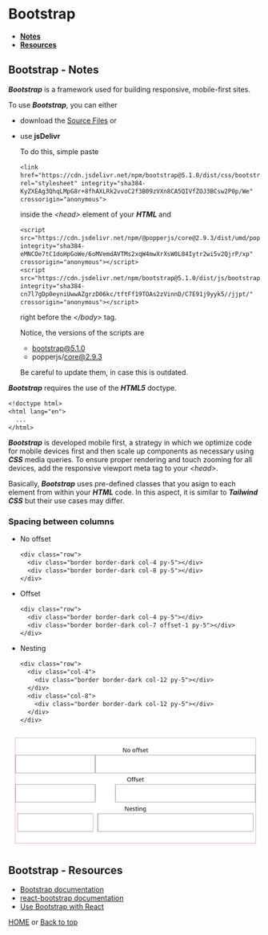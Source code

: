 # Bootstrap

- [**Notes**](#bootstrap---notes)
- [**Resources**](#bootstrap---resources)

## Bootstrap - Notes

***Bootstrap*** is a framework used for building responsive, mobile-first sites.

To use ***Bootstrap***, you can either

- download the [Source Files](https://getbootstrap.com/docs/5.1/getting-started/download/) or
- use **jsDelivr**

  To do this, simple paste

      <link href="https://cdn.jsdelivr.net/npm/bootstrap@5.1.0/dist/css/bootstrap.min.css" rel="stylesheet" integrity="sha384-KyZXEAg3QhqLMpG8r+8fhAXLRk2vvoC2f3B09zVXn8CA5QIVfZOJ3BCsw2P0p/We" crossorigin="anonymous">
  inside the *\<head>* element of your ***HTML*** and

      <script src="https://cdn.jsdelivr.net/npm/@popperjs/core@2.9.3/dist/umd/popper.min.js" integrity="sha384-eMNCOe7tC1doHpGoWe/6oMVemdAVTMs2xqW4mwXrXsW0L84Iytr2wi5v2QjrP/xp" crossorigin="anonymous"></script>
      <script src="https://cdn.jsdelivr.net/npm/bootstrap@5.1.0/dist/js/bootstrap.min.js" integrity="sha384-cn7l7gDp0eyniUwwAZgrzD06kc/tftFf19TOAs2zVinnD/C7E91j9yyk5//jjpt/" crossorigin="anonymous"></script>
  right before the *\</body>* tag.

  Notice, the versions of the scripts are
  - bootstrap@5.1.0
  - popperjs/core@2.9.3

  Be careful to update them, in case this is outdated.

***Bootstrap*** requires the use of the ***HTML5*** doctype.

    <!doctype html>
    <html lang="en">
      ...
    </html>
***Bootstrap*** is developed mobile first, a strategy in which we optimize code for mobile devices first and then scale up components as necessary using ***CSS*** media queries. To ensure proper rendering and touch zooming for all devices, add the responsive viewport meta tag to your *\<head>*.

Basically, ***Bootstrap*** uses pre-defined classes that you asign to each element from within your ***HTML*** code. In this aspect, it is similar to ***Tailwind CSS*** but their use cases may differ.

### Spacing between columns

- No offset

      <div class="row">
        <div class="border border-dark col-4 py-5"></div>
        <div class="border border-dark col-8 py-5"></div>
      </div>
- Offset

      <div class="row">
        <div class="border border-dark col-4 py-5"></div>
        <div class="border border-dark col-7 offset-1 py-5"></div>
      </div>
- Nesting

      <div class="row">
        <div class="col-4">
          <div class="border border-dark col-12 py-5"></div>
        </div>
        <div class="col-8">
          <div class="border border-dark col-12 py-5"></div>
        </div>
      </div>

![Bootstrap column spacing](../../../../Images/Bootstrap-Column-Spacing.png)

## Bootstrap - Resources

- [Bootstrap documentation](https://getbootstrap.com/docs/)
- [react-bootstrap documentation](https://react-bootstrap.github.io/getting-started/introduction/)
- [Use Bootstrap with React](https://www.creative-tim.com/blog/web-design/how-to-use-bootstrap-with-reactjs/)

[HOME](https://github.com/Stratis-Dermanoutsos/Full-Stack-2021#full-stack-roadmap-2021) or [Back to top](#bootstrap)
